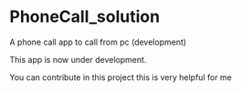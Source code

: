 # PhoneCall_solution
A phone call app to call from pc (development)

This app is now under development.

You can contribute in this project this is very helpful for me

